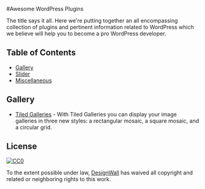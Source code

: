 #Awesome WordPress Plugins

The title says it all.
Here we're putting together an all encompassing collection of plugins and pertinent information related to WordPress which we believe will help you to become a pro WordPress developer.


## Table of Contents

- [Gallery](#gallery)
- [Slider](#slider)
- [Miscellaneous](#miscellaneous)


## Gallery

- [Tiled Galleries](https://jetpack.com/support/tiled-galleries/) - With Tiled Galleries you can display your image galleries in three new styles: a rectangular mosaic, a square mosaic, and a circular grid.



## License

[![CC0](http://mirrors.creativecommons.org/presskit/buttons/88x31/svg/cc-zero.svg)](https://creativecommons.org/publicdomain/zero/1.0/)

To the extent possible under law, [DesignWall](https://www.designwall.com) has waived all copyright and related or neighboring rights to this work.

